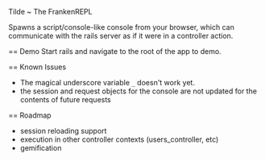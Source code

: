 Tilde ~ The FrankenREPL

Spawns a script/console-like console from your browser, which can communicate with
the rails server as if it were in a controller action. 

== Demo
Start rails and navigate to the root of the app to demo.

== Known Issues
* The magical underscore variable `_` doesn't work yet. 
* the session and request objects for the console are not updated for the contents of future requests

== Roadmap
* session reloading support
* execution in other controller contexts (users_controller, etc)
* gemification
